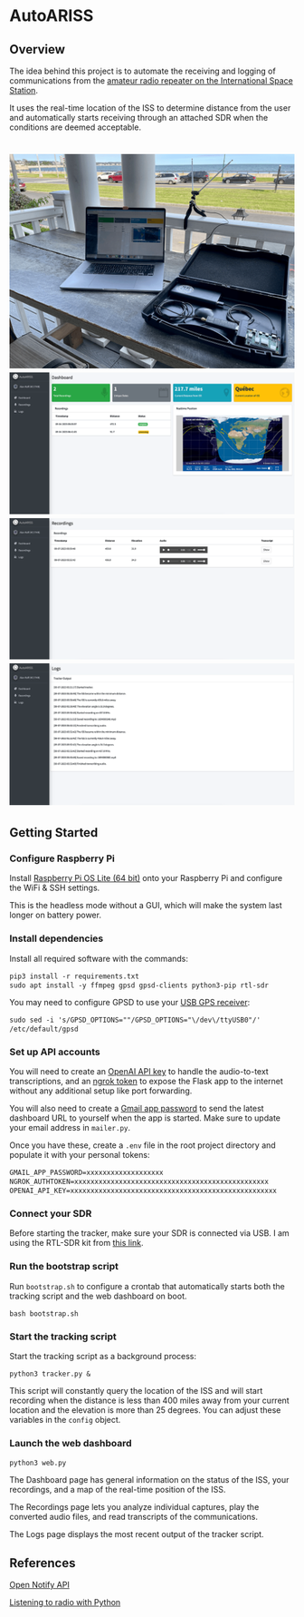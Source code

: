 # AutoARISS
## Overview
The idea behind this project is to automate the receiving and logging of communications from the [amateur radio repeater on the International Space Station](https://www.ariss.org/).

It uses the real-time location of the ISS to determine distance from the user and automatically starts receiving through an attached SDR when the conditions are deemed acceptable.

<h1 align="center">
  <img src="https://github.com/Un1xG0d/AutoARISS/blob/master/images/picture_go_kit.png">
  <br>
  <img src="https://github.com/Un1xG0d/AutoARISS/blob/master/images/screenshot_dashboard.png">
  <br>
  <img src="https://github.com/Un1xG0d/AutoARISS/blob/master/images/screenshot_recordings.png">
  <br>
  <img src="https://github.com/Un1xG0d/AutoARISS/blob/master/images/screenshot_logs.png">
</h1>

## Getting Started
### Configure Raspberry Pi
Install [Raspberry Pi OS Lite (64 bit)](https://www.raspberrypi.com/software/) onto your Raspberry Pi and configure the WiFi & SSH settings.

This is the headless mode without a GUI, which will make the system last longer on battery power.

### Install dependencies
Install all required software with the commands:
```
pip3 install -r requirements.txt
sudo apt install -y ffmpeg gpsd gpsd-clients python3-pip rtl-sdr
```

You may need to configure GPSD to use your [USB GPS receiver](https://www.amazon.com/GlobalSat-BU-353-S4-Receiver-Black-Improved-New/dp/B098L799NH):
```
sudo sed -i 's/GPSD_OPTIONS=""/GPSD_OPTIONS="\/dev\/ttyUSB0"/' /etc/default/gpsd
```

### Set up API accounts
You will need to create an [OpenAI API key](https://openai.com/blog/openai-api) to handle the audio-to-text transcriptions, and an [ngrok token](https://ngrok.com/) to expose the Flask app to the internet without any additional setup like port forwarding.

You will also need to create a [Gmail app password](https://myaccount.google.com/apppasswords) to send the latest dashboard URL to yourself when the app is started. Make sure to update your email address in `mailer.py`.

Once you have these, create a `.env` file in the root project directory and populate it with your personal tokens:
```
GMAIL_APP_PASSWORD=xxxxxxxxxxxxxxxxxxx
NGROK_AUTHTOKEN=xxxxxxxxxxxxxxxxxxxxxxxxxxxxxxxxxxxxxxxxxxxxxxxx
OPENAI_API_KEY=xxxxxxxxxxxxxxxxxxxxxxxxxxxxxxxxxxxxxxxxxxxxxxxxxxx
```

### Connect your SDR
Before starting the tracker, make sure your SDR is connected via USB. I am using the RTL-SDR kit from [this link](https://a.co/d/3p9rCar).

### Run the bootstrap script
Run `bootstrap.sh` to configure a crontab that automatically starts both the tracking script and the web dashboard on boot.
```
bash bootstrap.sh
```

### Start the tracking script
Start the tracking script as a background process:
```
python3 tracker.py &
```

This script will constantly query the location of the ISS and will start recording when the distance is less than 400 miles away from your current location and the elevation is more than 25 degrees. You can adjust these variables in the `config` object.

### Launch the web dashboard
```
python3 web.py
```

The Dashboard page has general information on the status of the ISS, your recordings, and a map of the real-time position of the ISS.

The Recordings page lets you analyze individual captures, play the converted audio files, and read transcripts of the communications.

The Logs page displays the most recent output of the tracker script.

## References
[Open Notify API](http://api.open-notify.org/)

[Listening to radio with Python](https://epxx.co/artigos/pythonfm_en.html)
